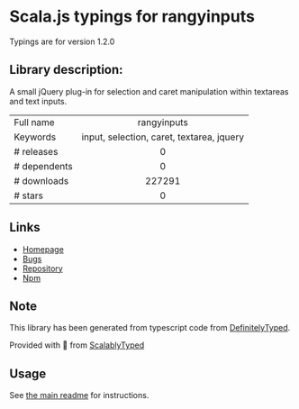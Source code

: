 
# Scala.js typings for rangyinputs

Typings are for version 1.2.0

## Library description:
A small jQuery plug-in for selection and caret manipulation within textareas and text inputs.

|                    |                 |
| ------------------ | :-------------: |
| Full name          | rangyinputs |
| Keywords           | input, selection, caret, textarea, jquery |
| # releases         | 0 |
| # dependents       | 0 |
| # downloads        | 227291 |
| # stars            | 0 |

## Links
- [Homepage](https://github.com/timdown/rangyinputs)
- [Bugs](https://github.com/timdown/rangyinputs/issues)
- [Repository](https://github.com/timdown/rangyinputs)
- [Npm](https://www.npmjs.com/package/rangyinputs)
    


## Note
This library has been generated from typescript code from [DefinitelyTyped](https://definitelytyped.org).

Provided with :purple_heart: from [ScalablyTyped](https://github.com/oyvindberg/ScalablyTyped)

## Usage
See [the main readme](../../readme.md) for instructions.


